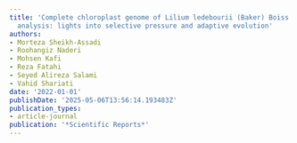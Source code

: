 ```yaml
---
title: 'Complete chloroplast genome of Lilium ledebourii (Baker) Boiss and its comparative
  analysis: lights into selective pressure and adaptive evolution'
authors:
- Morteza Sheikh-Assadi
- Roohangiz Naderi
- Mohsen Kafi
- Reza Fatahi
- Seyed Alireza Salami
- Vahid Shariati
date: '2022-01-01'
publishDate: '2025-05-06T13:56:14.193483Z'
publication_types:
- article-journal
publication: '*Scientific Reports*'
---
```

